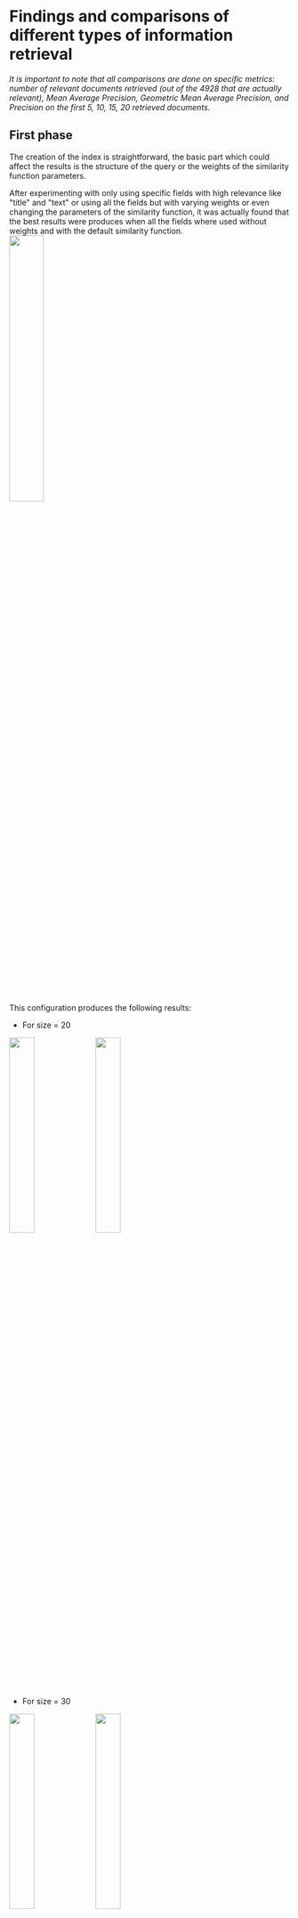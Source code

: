 # Findings and comparisons of different types of information retrieval 
*It is important to note that all comparisons are done on specific metrics: number of relevant documents retrieved (out of the 4928 that are actually relevant), Mean Average Precision, Geometric Mean Average Precision, and Precision on the first 5, 10, 15, 20 retrieved documents.*

## First phase 
The creation of the index is straightforward, the basic part which could affect the results is the structure of the query or the weights of the similarity function parameters. 

After experimenting with only using specific fields with high relevance like "title" and "text" or using all the fields but with varying weights or even changing the parameters of the similarity function, it was actually found that the best results were produces when all the fields where used without weights and with the default similarity function.  <br>
<img src=https://github.com/user-attachments/assets/b540c749-2c81-4030-a260-2653bd1a8d26 width="35%"> 

This configuration produces the following results: <br>
- For size = 20 <br>
<img src=https://github.com/user-attachments/assets/f9833246-86b2-4276-90c3-77a8cadfcaee width="30%">
<img src=https://github.com/user-attachments/assets/e924420e-0540-46f7-ae52-e8fbf8cf0b7f width="30%">

- For size = 30 <br>
<img src=https://github.com/user-attachments/assets/fe079a66-d078-47b6-a1ec-694b68491974 width="30%">
<img src=https://github.com/user-attachments/assets/2db0f3bf-6cba-4ada-a35a-fe3316ef0d4c width="30%">

- For size = 50 <br>
<img src=https://github.com/user-attachments/assets/e2a05ae5-5722-4b6d-9d01-b3d55cc9bbe8 width="30%">
<img src=https://github.com/user-attachments/assets/ad9cc25e-c4e3-4fd5-aa2c-922a505fe43f width="30%">

Then, it was found that the allContent field of a document (which contains all the fields of a document concatenated) provides the best best results when all the fields of a query are compared to it, instead of the field-by-field comparison above. More specifically, this code <br>
<img src=https://github.com/user-attachments/assets/e5aa40e0-f020-44d6-ba72-eff5acca65fc width="40%">

- For size = 20 <br>
<img src=https://github.com/user-attachments/assets/d521fb38-eef4-4eee-8dc9-2ad881bb0221 width="30%">
<img src=https://github.com/user-attachments/assets/ad4a9a55-bb3e-4b24-b4d2-c0fe8742d06a width="30%">

- For size = 30 <br>
<img src=https://github.com/user-attachments/assets/5d811830-2ec1-4780-9464-d3acf124f410 width="30%">
<img src=https://github.com/user-attachments/assets/daa5ace8-a7b4-472d-a03e-195548adfb35 width="30%">

- For size = 50 <br>
<img src=https://github.com/user-attachments/assets/f81f9b6f-038e-4f95-aebb-622b7d7a9b4a width="30%">
<img src=https://github.com/user-attachments/assets/f0e69751-62aa-4e77-8d7d-df2dedc5f31c width="30%">



## Second phase 
For this phase, the index forn the first phase was expanded adding the synonym graph filter to the elasticSearch analyzer. Two scenarios were chosen to compare and contrast: 
expanding the index with synonyms for the nouns (index nouns) and expanding the index with synonyms for the nouns and the verbs (index nv). These two scenarios (nouns and nv) were chosen based on the idea that each scenario would involve some form of scaling (from no synonyms to adding synonyms for nouns, and then to nouns and verbs), in order to observe whether each extension led to improved results, rather than simply comparing two unrelated scenarios.

#### Comparisons to previous phase organized by metric: 
- True Positive documents retrieved <br>
<img src=https://github.com/user-attachments/assets/1b2cec1c-f01f-4e9a-ac14-d9900b303f2d width="50%">

- MAP <br>
<img src=https://github.com/user-attachments/assets/88a46c84-614b-41b8-8460-c21f7e680928 width="50%">

- gmMAP <br>
<img src=https://github.com/user-attachments/assets/772c81d5-61bc-476d-aafb-7672bbea4088 width="50%">

- P5  <br>
<img src=https://github.com/user-attachments/assets/1c414132-44f4-4554-8ad2-37e3d72a8b34 width="50%">

- P10 <br>
<img src=https://github.com/user-attachments/assets/4490c1a4-4b42-4439-b5c1-0a9c34b59cab width="50%">

- P15 <br>
<img src=https://github.com/user-attachments/assets/3cd69ca4-400e-400c-9a43-5c588c6cd798 width="50%">

- P20 <br>
<img src=https://github.com/user-attachments/assets/e1b465a3-691f-4d18-a451-0b00da6fbf4c width="50%">

#### Observations and conclusions 
Regarding the retrieval of relevant documents, it is clear that regardless of the value of k (the number of retrieved documents – 20, 30, or 50), the _nouns_ scenario significantly increased the number of relevant documents (about 180 more relevant documents), while the _nv_ scenario also increased them, but to a much lesser extent (about 25 more relevant documents). This shows that the initial extension (using noun synonyms) substantially improves retrieval, while further additions (including verb synonyms) bring smaller improvements.

This pattern appears across all metrics, with the _nouns_ scenario providing a significant improvement, and the _nv_ scenario offering additional but clearly smaller gains. However, in every case, the best overall results are achieved with nv — the scenario with the most extensive synonym expansion.

Furthermore, as expected, increasing k also increases the number of retrieved relevant documents (in all three scenarios, for k=50, approximately 500 more relevant documents were found compared to k=20). However, as k increases, the rate of increase in relevant documents decreases. For example, for k=20, the increases between scenarios were 223 and 37 extra documents, while for k=50, the increases were 153 and then only 23 extra documents. This confirms that improvements in search tend to affect the top-ranked documents more than those retrieved later. This pattern is consistent across all metrics: the larger the value of k, the smaller the improvements.

The MAP (Mean Average Precision) has its highest value at k=20 and using the _nv_ index, indicating that most relevant documents appear high in the ranked list. In contrast, when more documents are retrieved, they tend to be less relevant. The previously mentioned patterns also appear here: as k increases, changes become smaller, and the overall improvement from scenario to scenario diminishes.

As for gmMAP (geometric mean Average Precision), its significant improvement from the baseline index to _nouns_ across all k values shows how synonym expansion stabilizes retrieval and helps in answering more difficult queries, especially among the top-ranked results. For k=20, gmMAP nearly doubles, meaning that even for harder queries, relevant answers are now found with synonym use. The best results in this case are with _nv_, for k=50, indicating that the system’s overall performance improves, with relevant documents found even among a large number of retrieved texts.

The precision of the first retrieved documents is best in the top 5 results for the _nv_ scenario, showing that the best retrieval occurs when both _nouns_ and verbs are included in the expansion. It also shows that the most relevant documents are among the first retrieved, while precision steadily drops for the next sets (top 10, 15, 20 documents). Additionally, precision decreases as the number of retrieved documents (k) increases — in all tables and for all scenarios, precision is highest at k=20.

Finally, it is noted that from phase 1 to phase 2, the results have improved significantly, which is expected since in phase 2, beyond word-for-word matching, conceptual search using synonyms is also performed.


## Third phase 
In the final phase, the word2vec model was integrated to the code of the second phase. To finetune the model, some experiments were performed (the results of all the experiments that did not improve the metrics are included [here](./results/phase3) and not here to avoid unnecessary information crowding) against the results brought from the initial un-finetuned version of the retrieval with word2vec (index is named w2v).

First, considering that not all fields are equally important, the idea to expand only some of them to redce noise was considered. The [results of only expanding title and text](./results/phase3/titleTextExpanded.txt) were the relative best, but without really affecting the results or runtime in a significant way, so the decision to keep them all was made. 

Then, experiments concerning the training parameters of the model where performed, from which the best configuration of training parameters was determined as shown below. <br>
<img src=https://github.com/user-attachments/assets/01a98d96-7a44-401a-b4b0-eb3762689d0a width="40%"> <br>

This is a logical conclusion considering that the corpus is relatively small (~25.000 documents), so it makes sense that sg=0 (CBOW architecture, which works better with smaller text corpora) and that the generally smaller parameters (embedding size = 50, context window = 5) yield relatively better results than [higher training parameters](./results/phase3/highTrainingParams.txt)

Then, experiments with the weights of the traditional retrieval versus word2vec were performed to determine which of the two ways should affect the results the most. The conclusion drawn was that no weights is the best solution (with the [results for the best weight configuration](./results/phase3/withWeights.txt) being a little worse that the unweighted version).

Finally, a [standard preprocessing](./results/phase3/preprocessing.txt) of the documents was tried, which also did not improve the existing best-case scenario (simple hybrid retrieval), so the "winner" of phase 3 (which will also be compared with the results of the previous phases). 

#### Comparisons to previous phases organized by metric: 
- True Positive documents retrieved <br>
<img src=https://github.com/user-attachments/assets/a224595b-8213-4a51-a0bc-10f475a08fa9 width="50%">

- MAP <br>
<img src=https://github.com/user-attachments/assets/acffeb39-b6a6-4923-a004-33eb70b69ea6 width="50%">

- gmMAP <br>
<img src=https://github.com/user-attachments/assets/edd41b53-4164-4c7d-a81d-b907f059eaf8 width="50%">

- P5  <br>
<img src=https://github.com/user-attachments/assets/63b1b965-1b72-4a42-89b3-645dfb7489c1 width="50%">

- P10 <br>
<img src=https://github.com/user-attachments/assets/1cc0cf64-4078-4d55-932d-992a53df7c1a width="50%">

- P15 <br>
<img src=https://github.com/user-attachments/assets/6ab94a72-f8d2-458e-b62c-04f89da46e84 width="50%">

- P20 <br>
<img src=https://github.com/user-attachments/assets/ae6aa61b-0c88-40a8-aecf-0ae7c35ea01f width="50%">

#### Observations and conclusions 
The main conclusion that can be drawn is that the addition of Word2Vec leads to noticeably worse results across all metrics. These poorer results were expected because the size of the corpus (~25,000 documents) is too small for the effective training of a model using Word2Vec. As a result, the model is undertrained and cannot produce accurate outputs, thus lowering the Precision.

Moreover, the corpus contains scientific texts, which likely include specialized terms and terminology—words that the model is not equipped to handle, or for which the usual semantic processing does not apply. This causes the model’s predictions to be even more off target.

This factor, combined with the very limited training data, clearly explains why the results in phase three are worse than those in phases one and two.

As for the results depending on the number of documents returned by the search, the same patterns seen in previous phases continue to apply:

num_rel_ret (number of relevant retrieved documents) increases as k increases

while MAP and P@5, P@10, P@15, P@20 decrease — though now with much lower values.

Therefore, the main takeaway remains that adding Word2Vec to a small, domain-specific corpus (with many specialized terms) does not improve retrieval — in fact, it significantly hinders it.
